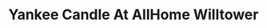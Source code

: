 ---
title: "Yankee Candle At AllHome Willtower"
url: /quezon-city/yankee-candle-at-allhome-willtower/
shop: department store
---